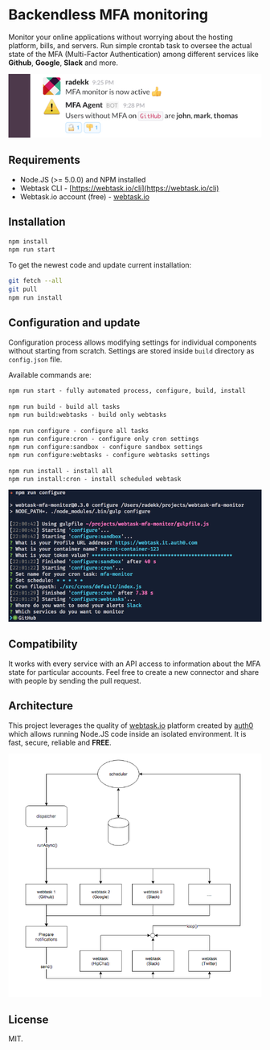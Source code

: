 # Backendless MFA monitoring

Monitor your online applications without worrying about the hosting platform, bills, and servers. Run simple crontab task to oversee the actual state of the MFA (Multi-Factor Authentication) among different services like **Github**, **Google**, **Slack** and more.

![Slack alert](docs/images/slack.example.png)

## Requirements

- Node.JS (>= 5.0.0) and NPM installed
- Webtask CLI - [https://webtask.io/cli](https://webtask.io/cli)
- Webtask.io account (free) - [webtask.io](https://webtask.io)

## Installation

```bash
npm install
npm run start
```

To get the newest code and update current installation:

```bash
git fetch --all
git pull
npm run install
```

## Configuration and update

Configuration process allows modifying settings for individual components without starting from scratch. Settings are stored inside `build` directory as `config.json` file.


Available commands are:

```
npm run start - fully automated process, configure, build, install

npm run build - build all tasks
npm run build:webtasks - build only webtasks

npm run configure - configure all tasks
npm run configure:cron - configure only cron settings
npm run configure:sandbox - configure sandbox settings
npm run configure:webtasks - configure webtasks settings

npm run install - install all
npm run install:cron - install scheduled webtask
```

![Configuration](docs/images/configuration.png)

## Compatibility

It works with every service with an API access to information about the MFA state for particular accounts. Feel free to create a new connector and share with people by sending the pull request.

## Architecture

This project leverages the quality of [webtask.io](https://webtask.io) platform created by [auth0](https://auth0.com/) which allows running Node.JS code inside an isolated environment. It is fast, secure, reliable and **FREE**.

![Architecture](docs/images/architecture.png)


## License

MIT.
